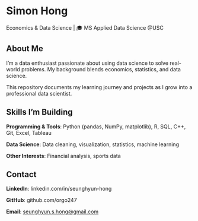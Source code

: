 # Simon Hong

Economics & Data Science | 🎓 MS Applied Data Science @USC

## About Me
I’m a data enthusiast passionate about using data science to solve real-world problems. My background blends economics, statistics, and data science.

This repository documents my learning journey and projects as I grow into a professional data scientist.


## Skills I’m Building

**Programming & Tools**: Python (pandas, NumPy, matplotlib), R, SQL, C++, Git, Excel, Tableau

**Data Science**: Data cleaning, visualization, statistics, machine learning

**Other Interests**: Financial analysis, sports data



## Contact

**LinkedIn**: linkedin.com/in/seunghyun-hong

**GitHub**: github.com/orgo247

**Email**: seunghyun.s.hong@gmail.com
